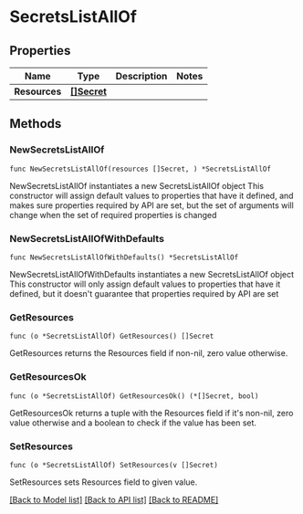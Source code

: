 # SecretsListAllOf

## Properties

Name | Type | Description | Notes
------------ | ------------- | ------------- | -------------
**Resources** | [**[]Secret**](Secret.md) |  | 

## Methods

### NewSecretsListAllOf

`func NewSecretsListAllOf(resources []Secret, ) *SecretsListAllOf`

NewSecretsListAllOf instantiates a new SecretsListAllOf object
This constructor will assign default values to properties that have it defined,
and makes sure properties required by API are set, but the set of arguments
will change when the set of required properties is changed

### NewSecretsListAllOfWithDefaults

`func NewSecretsListAllOfWithDefaults() *SecretsListAllOf`

NewSecretsListAllOfWithDefaults instantiates a new SecretsListAllOf object
This constructor will only assign default values to properties that have it defined,
but it doesn't guarantee that properties required by API are set

### GetResources

`func (o *SecretsListAllOf) GetResources() []Secret`

GetResources returns the Resources field if non-nil, zero value otherwise.

### GetResourcesOk

`func (o *SecretsListAllOf) GetResourcesOk() (*[]Secret, bool)`

GetResourcesOk returns a tuple with the Resources field if it's non-nil, zero value otherwise
and a boolean to check if the value has been set.

### SetResources

`func (o *SecretsListAllOf) SetResources(v []Secret)`

SetResources sets Resources field to given value.



[[Back to Model list]](../README.md#documentation-for-models) [[Back to API list]](../README.md#documentation-for-api-endpoints) [[Back to README]](../README.md)


